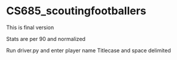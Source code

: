 # CS685_scoutingfootballers

This is final version

Stats are per 90 and normalized

Run driver.py and enter player name Titlecase and space delimited
